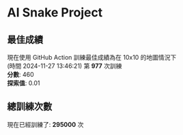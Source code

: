 
# AI Snake Project

## **最佳成績**
現在使用 GitHub Action 訓練最佳成績為在 10x10 的地圖情況下  
(時間 2024-11-27 13:46:21) 第 **977** 次訓練  
**分數**: 460  
**探索值**: 0.01

## 總訓練次數
現在已經訓練了: **295000** 次
